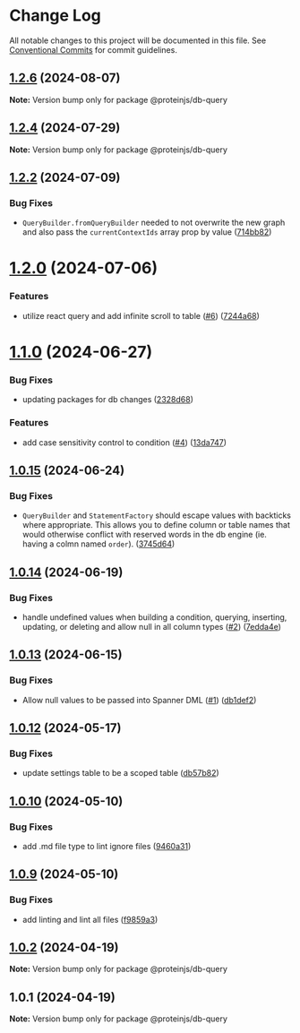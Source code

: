 # Change Log

All notable changes to this project will be documented in this file.
See [Conventional Commits](https://conventionalcommits.org) for commit guidelines.

## [1.2.6](https://github.com/proteinjs/db/compare/@proteinjs/db-query@1.2.5...@proteinjs/db-query@1.2.6) (2024-08-07)

**Note:** Version bump only for package @proteinjs/db-query





## [1.2.4](https://github.com/proteinjs/db/compare/@proteinjs/db-query@1.2.3...@proteinjs/db-query@1.2.4) (2024-07-29)

**Note:** Version bump only for package @proteinjs/db-query





## [1.2.2](https://github.com/proteinjs/db/compare/@proteinjs/db-query@1.2.1...@proteinjs/db-query@1.2.2) (2024-07-09)


### Bug Fixes

* `QueryBuilder.fromQueryBuilder` needed to not overwrite the new graph and also pass the `currentContextIds` array prop by value ([714bb82](https://github.com/proteinjs/db/commit/714bb82aaf381434226e9a39d891862dc0dbef59))





# [1.2.0](https://github.com/proteinjs/db/compare/@proteinjs/db-query@1.1.1...@proteinjs/db-query@1.2.0) (2024-07-06)


### Features

* utilize react query and add infinite scroll to table ([#6](https://github.com/proteinjs/db/issues/6)) ([7244a68](https://github.com/proteinjs/db/commit/7244a68fbce5ca1270321c6c63366ea4f3d97b63))





# [1.1.0](https://github.com/proteinjs/db/compare/@proteinjs/db-query@1.0.15...@proteinjs/db-query@1.1.0) (2024-06-27)


### Bug Fixes

* updating packages for db changes ([2328d68](https://github.com/proteinjs/db/commit/2328d68865e3315f73ecf4c98c227127bedc699c))


### Features

* add case sensitivity control to condition ([#4](https://github.com/proteinjs/db/issues/4)) ([13da747](https://github.com/proteinjs/db/commit/13da7477be6216d4449311ad3a68ef3cde246d45))





## [1.0.15](https://github.com/proteinjs/db/compare/@proteinjs/db-query@1.0.14...@proteinjs/db-query@1.0.15) (2024-06-24)


### Bug Fixes

* `QueryBuilder` and `StatementFactory` should escape values with backticks where appropriate. This allows you to define column or table names that would otherwise conflict with reserved words in the db engine (ie. having a colmn named `order`). ([3745d64](https://github.com/proteinjs/db/commit/3745d644fb0997df6f27f049948f5d9073a1f343))





## [1.0.14](https://github.com/proteinjs/db/compare/@proteinjs/db-query@1.0.13...@proteinjs/db-query@1.0.14) (2024-06-19)


### Bug Fixes

* handle undefined values when building a condition, querying, inserting, updating, or deleting and allow null in all column types ([#2](https://github.com/proteinjs/db/issues/2)) ([7edda4e](https://github.com/proteinjs/db/commit/7edda4e6e39a4c75fc70122daeb205a79eccc173))





## [1.0.13](https://github.com/proteinjs/db/compare/@proteinjs/db-query@1.0.12...@proteinjs/db-query@1.0.13) (2024-06-15)


### Bug Fixes

* Allow null values to be passed into Spanner DML ([#1](https://github.com/proteinjs/db/issues/1)) ([db1def2](https://github.com/proteinjs/db/commit/db1def2610298309911e8edc1e1c1497dbf2f7a7))





## [1.0.12](https://github.com/proteinjs/db/compare/@proteinjs/db-query@1.0.11...@proteinjs/db-query@1.0.12) (2024-05-17)


### Bug Fixes

* update settings table to be a scoped table ([db57b82](https://github.com/proteinjs/db/commit/db57b82dafe32b1111592837696216c9bb45b4fc))





## [1.0.10](https://github.com/proteinjs/db/compare/@proteinjs/db-query@1.0.9...@proteinjs/db-query@1.0.10) (2024-05-10)


### Bug Fixes

* add .md file type to lint ignore files ([9460a31](https://github.com/proteinjs/db/commit/9460a313cd418250115922f687277f1b01dce238))





## [1.0.9](https://github.com/proteinjs/db/compare/@proteinjs/db-query@1.0.8...@proteinjs/db-query@1.0.9) (2024-05-10)


### Bug Fixes

* add linting and lint all files ([f9859a3](https://github.com/proteinjs/db/commit/f9859a39882376fe7b93aa3b4281b22b2c02b7d5))





## [1.0.2](https://github.com/proteinjs/db/compare/@proteinjs/db-query@1.0.1...@proteinjs/db-query@1.0.2) (2024-04-19)

**Note:** Version bump only for package @proteinjs/db-query

## 1.0.1 (2024-04-19)

**Note:** Version bump only for package @proteinjs/db-query
